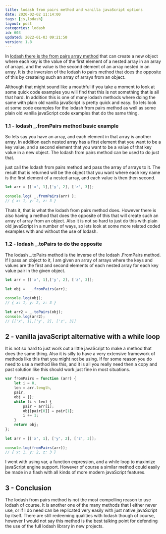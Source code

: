 ```yaml
---
title: lodash from pairs method and vanilla javaScript options
date: 2020-02-02 11:14:00
tags: [js,lodash]
layout: post
categories: lodash
id: 603
updated: 2022-01-03 09:21:50
version: 1.8
---
```


In [lodash there is the from pairs array method](https://lodash.com/docs/4.17.15#fromPairs) that can create a new object where each key is the value of the first element of a nested array in an array of arrays, and the value is the second element of an array nested in an array. It is the inversion of the lodash to pairs method that does the opposite of this by createing such an array of arrays from an object. 

Although that might sound like a mouthful if you take a moment to look at some quick code examples you will find that this is not something that is all that hard. In addition this is one of many lodash methods where doing the same with plain old vanilla javaScript is pretty quick and easy. So lets look at some code examples for the lodash from pairs method as well as some plain old vanilla javaScript code examples that do the same thing.

<!-- more -->

### 1.1 - lodash \_.fromPairs method basic example

So lets say you have an array, and each element in that array is another array. In addition each nested array has a first element that you want to be a key value, and a second element that you want to be a value of that key value in a new object. The lodash from pairs method can be used to do just that.

just call the lodash from pairs method and pass the array of arrays to it. The result that is returned will be the object that you want where each key name is the first element of a nested array, and each value is then then second.

```js
let arr = [['x', 1],['y', 2], ['z', 3]];
 
console.log( _.fromPairs(arr) );
// { x: 1, y: 2, z: 3 }
```

Thats it, that is what the lodash from pairs method does. However there is also having a method that does the opposite of this that will create such an array of array from an object. Also it is not so hard to just do this with plain old javaScript in a number of ways, so lets look at some more related coded examples with and without the use of lodash.

### 1.2 - lodash \_.toPairs to do the opposite

The lodash \_.toPairs method is the inverse of the lodash \.FromPairs method. If I pass an object to it, I am given an array of arrays where the keys and values are the first and second elements of each nested array for each key value pair in the given object.

```js
let arr = [['x', 1],['y', 2], ['z', 3]];
 
let obj =  _.fromPairs(arr);
 
console.log(obj);
// { x: 1, y: 2, z: 3 }
 
let arr2 = _.toPairs(obj);
console.log(arr2);
// [['x', 1],['y', 2], ['z', 3]]
```

## 2 - vanilla javaScript alternative with a while loop

It is not so hard to just work out a little javaScript to make a method that does the same thing. Also it is silly to have a very extensive framework of methods like this that you might not be using. If for some reason you do need to use a method like this, and it is all you really need then a copy and past solution like this should work just fine in most situations.

```js
var fromPairs = function (arr) {
    let i = 0,
    len = arr.length,
    pair,
    obj = {};
    while (i < len) {
        pair = arr[i];
        obj[pair[0]] = pair[1];
        i += 1;
    }
    return obj;
};
 
let arr = [['x', 1], ['y', 2], ['z', 3]];
 
console.log(fromPairs(arr));
// { x: 1, y: 2, z: 3 }
```

I went with using var, a function expression, and a while loop to maximize javaScript engine support. However of course a similar method could easily be made in a flash with all kinds of more modern javaScript features.

## 3 - Conclusion

The lodash from pairs method is not the most compelling reason to use lodash of course. It is another one of the many methods that I either never use, or if I do need can be replicated very easily with just native javaScript by itself. There are still redeeming qualities with lodash though of course, however I would not say this method is the best talking point for defending the use of the full lodash library in new projects.